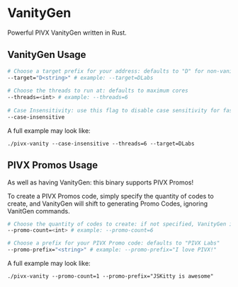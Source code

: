 # VanityGen
Powerful PIVX VanityGen written in Rust.

## VanityGen Usage
```bash
# Choose a target prefix for your address: defaults to "D" for non-vanity mode
--target="D<string>" # example: --target=DLabs
    
# Choose the threads to run at: defaults to maximum cores
--threads=<int> # example: --threads=6
    
# Case Insensitivity: use this flag to disable case sensitivity for faster searches
--case-insensitive
```

A full example may look like:
```
./pivx-vanity --case-insensitive --threads=6 --target=DLabs
```

## PIVX Promos Usage

As well as having VanityGen: this binary supports PIVX Promos!

To create a PIVX Promos code, simply specify the quantity of codes to create, and VanityGen will shift to generating Promo Codes, ignoring VanitGen commands.

```bash
# Choose the quantity of codes to create: if not specified, VanityGen is used
--promo-count=<int> # example: --promo-count=6

# Choose a prefix for your PIVX Promo code: defaults to "PIVX Labs"
--promo-prefix="<string>" # example: --promo-prefix="I love PIVX!"
```

A full example may look like:
```
./pivx-vanity --promo-count=1 --promo-prefix="JSKitty is awesome"
```